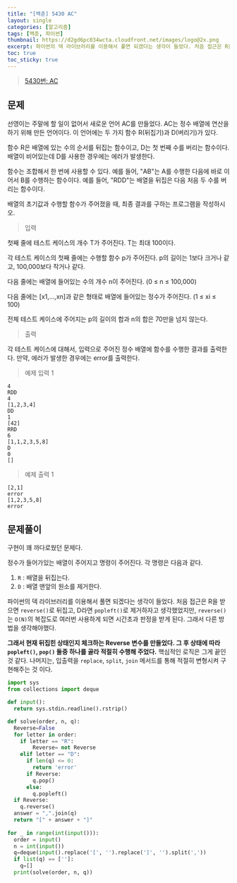 ```yaml
---
title: "[백준] 5430 AC"
layout: single
categories: [알고리즘]
tags: [백준, 파이썬]
thumbnail: https://d2gd6pc034wcta.cloudfront.net/images/logo@2x.png
excerpt: 파이썬의 덱 라이브러리를 이용해서 풀면 되겠다는 생각이 들었다. 처음 접근은 R을 받으면 reverse()로 뒤집고, D라면 popleft()로 제거하자고 생각했었지만, reverse()는 O(N)의 복잡도로 여러번 사용하게 되면 시간초과 판정을 받게 된다. 그래서 다른 방법을 생각해야했다.
toc: true
toc_sticky: true
---
```


>[5430번: AC](https://www.acmicpc.net/problem/5430)
>

## 문제

선영이는 주말에 할 일이 없어서 새로운 언어 AC를 만들었다. AC는 정수 배열에 연산을 하기 위해 만든 언어이다. 이 언어에는 두 가지 함수 R(뒤집기)과 D(버리기)가 있다.

함수 R은 배열에 있는 수의 순서를 뒤집는 함수이고, D는 첫 번째 수를 버리는 함수이다. 배열이 비어있는데 D를 사용한 경우에는 에러가 발생한다.

함수는 조합해서 한 번에 사용할 수 있다. 예를 들어, "AB"는 A를 수행한 다음에 바로 이어서 B를 수행하는 함수이다. 예를 들어, "RDD"는 배열을 뒤집은 다음 처음 두 수를 버리는 함수이다.

배열의 초기값과 수행할 함수가 주어졌을 때, 최종 결과를 구하는 프로그램을 작성하시오.

> 입력

첫째 줄에 테스트 케이스의 개수 T가 주어진다. T는 최대 100이다.

각 테스트 케이스의 첫째 줄에는 수행할 함수 p가 주어진다. p의 길이는 1보다 크거나 같고, 100,000보다 작거나 같다.

다음 줄에는 배열에 들어있는 수의 개수 n이 주어진다. (0 ≤ n ≤ 100,000)

다음 줄에는 [x1,...,xn]과 같은 형태로 배열에 들어있는 정수가 주어진다. (1 ≤ xi ≤ 100)

전체 테스트 케이스에 주어지는 p의 길이의 합과 n의 합은 70만을 넘지 않는다.

> 출력

각 테스트 케이스에 대해서, 입력으로 주어진 정수 배열에 함수를 수행한 결과를 출력한다. 만약, 에러가 발생한 경우에는 error를 출력한다.

> 예제 입력 1

```
4
RDD
4
[1,2,3,4]
DD
1
[42]
RRD
6
[1,1,2,3,5,8]
D
0
[]

```

> 예제 출력 1

```
[2,1]
error
[1,2,3,5,8]
error
```

## 문제풀이

구현이 꽤 까다로웠던 문제다.

정수가 들어가있는 배열이 주어지고 명령이 주어진다. 각 명령은 다음과 같다.

1. `R` : 배열을 뒤집는다.
2. `D` : 배열 맨앞의 원소를 제거한다.

파이썬의 덱 라이브러리를 이용해서 풀면 되겠다는 생각이 들었다. 처음 접근은 R을 받으면 `reverse()`로 뒤집고, D라면 `popleft()`로 제거하자고 생각했었지만, `reverse()`는 `O(N)`의 복잡도로 여러번 사용하게 되면 시간초과 판정을 받게 된다. 그래서 다른 방법을 생각해야했다.

**그래서 현재 뒤집힌 상태인지 체크하는 Reverse 변수를 만들었다. 그 후 상태에 따라 `popleft()`, `pop()` 둘중 하나를 골라 적절히 수행해 주었다.** 핵심적인 로직은 그게 끝인 것 같다. 나머지는, 입출력을 `replace`, `split`, `join` 메서드를 통해 적절히 변형시켜 구현해주는 것 이다.

```python
import sys
from collections import deque

def input():
  return sys.stdin.readline().rstrip()

def solve(order, n, q):
  Reverse=False
  for letter in order:
    if letter == "R":
        Reverse= not Reverse
    elif letter == "D":
      if len(q) <= 0:
        return 'error'
      if Reverse:
        q.pop()
      else:
        q.popleft()
  if Reverse:
    q.reverse()
  answer = ",".join(q)
  return "[" + answer + "]"
  
for _ in range(int(input())):
  order = input()
  n = int(input())
  q=deque(input().replace('[', '').replace(']', '').split(','))
  if list(q) == ['']:
    q=[]
  print(solve(order, n, q))
```